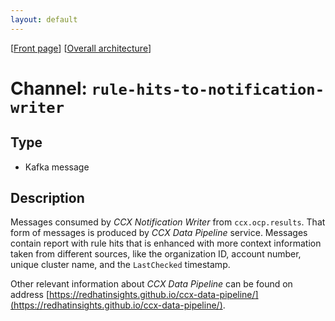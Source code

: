 ```yaml
---
layout: default
---
```

\[[Front page](../overall-architecture.html)\] \[[Overall architecture](../overall-architecture.html)\]



# Channel: `rule-hits-to-notification-writer`



## Type

* Kafka message



## Description

Messages consumed by *CCX Notification Writer* from `ccx.ocp.results`. That
form of messages is produced by *CCX Data Pipeline* service.  Messages contain
report with rule hits that is enhanced with more context information taken from
different sources, like the organization ID, account number, unique cluster
name, and the `LastChecked` timestamp.

Other relevant information about *CCX Data Pipeline* can be found on address
[https://redhatinsights.github.io/ccx-data-pipeline/](https://redhatinsights.github.io/ccx-data-pipeline/).
